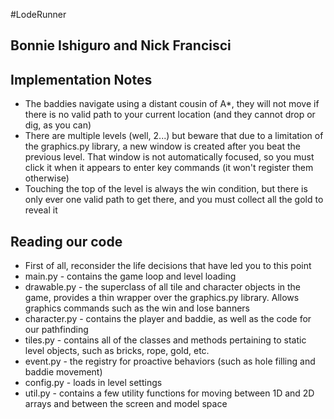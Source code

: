 #LodeRunner
## Bonnie Ishiguro and Nick Francisci

## Implementation Notes
* The baddies navigate using a distant cousin of A*, they will not move if there is no valid path to your current location (and they cannot drop or dig, as you can)
* There are multiple levels (well, 2...) but beware that due to a limitation of the graphics.py library, a new window is created after you beat the previous level. That window is not automatically focused, so you must click it when it appears to enter key commands (it won't register them otherwise)
* Touching the top of the level is always the win condition, but there is only ever one valid path to get there, and you must collect all the gold to reveal it

## Reading our code
* First of all, reconsider the life decisions that have led you to this point
* main.py - contains the game loop and level loading
* drawable.py - the superclass of all tile and character objects in the game, provides a thin wrapper over the graphics.py library. Allows graphics commands such as the win and lose banners
* character.py - contains the player and baddie, as well as the code for our pathfinding
* tiles.py - contains all of the classes and methods pertaining to static level objects, such as bricks, rope, gold, etc.
* event.py - the registry for proactive behaviors (such as hole filling and baddie movement)
* config.py - loads in level settings
* util.py - contains a few utility functions for moving between 1D and 2D arrays and between the screen and model space

